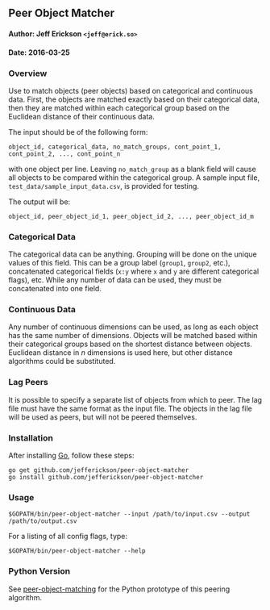 ## Peer Object Matcher

#### Author: Jeff Erickson `<jeff@erick.so>`
#### Date: 2016-03-25

### Overview

Use to match objects (peer objects) based on categorical and continuous data. First, the objects are matched exactly based on their categorical data, then they are matched within each categorical group based on the Euclidean distance of their continuous data.

The input should be of the following form:

`object_id, categorical_data, no_match_groups, cont_point_1, cont_point_2, ..., cont_point_n`

with one object per line. Leaving `no_match_group` as a blank field will cause all objects to be compared within the categorical group. A sample input file, `test_data/sample_input_data.csv`, is provided for testing.

The output will be:

`object_id, peer_object_id_1, peer_object_id_2, ..., peer_object_id_m`

### Categorical Data

The categorical data can be anything. Grouping will be done on the unique values of this field. This can be a group label (`group1`, `group2`, etc.), concatenated categorical fields (`x:y` where `x` and `y` are different categorical flags), etc. While any number of data can be used, they must be concatenated into one field.

### Continuous Data

Any number of continuous dimensions can be used, as long as each object has the same number of dimensions. Objects will be matched based within their categorical groups based on the shortest distance between objects. Euclidean distance in _n_ dimensions is used here, but other distance algorithms could be substituted.

### Lag Peers

It is possible to specify a separate list of objects from which to peer. The lag file must have the same format as the input file. The objects in the lag file will be used as peers, but will not be peered themselves.

### Installation

After installing [Go](https://golang.org/dl/), follow these steps:
```
go get github.com/jefferickson/peer-object-matcher
go install github.com/jefferickson/peer-object-matcher
```

### Usage

```
$GOPATH/bin/peer-object-matcher --input /path/to/input.csv --output /path/to/output.csv
```
For a listing of all config flags, type:
```
$GOPATH/bin/peer-object-matcher --help
```

### Python Version

See [peer-object-matching](https://github.com/jefferickson/peer-object-matching) for the Python prototype of this peering algorithm.
